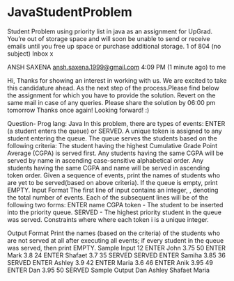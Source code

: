# JavaStudentProblem
Student Problem using priority list in java as an assignment for UpGrad.
	You’re out of storage space and will soon be unable to send or receive emails until you free up space or purchase additional storage.
1 of 804
(no subject)
Inbox
x

ANSH SAXENA <ansh.saxena.1999@gmail.com>
4:09 PM (1 minute ago)
to me

Hi,
Thanks for showing an interest in working with us. We are excited to take this candidature ahead.
As the next step of the process.Please find below the assignment for which you have to provide the solution.
Revert on the same mail in case of any queries. 
Please share the solution by 06:00 pm tomorrow
Thanks once again!
Looking forward! :)

Question- 
Prog lang: Java
In this problem, there are types of events: ENTER (a student enters the queue) or SERVED.
A unique token is assigned to any student entering the queue. The queue serves the students 
based on the following criteria:
The student having the highest Cumulative Grade Point Average (CGPA) is served first.
Any students having the same CGPA will be served by name in ascending case-sensitive alphabetical order.
Any students having the same CGPA and name will be served in ascending token order.
Given a sequence of  events, print the names of students who are yet to be served(based on above criteria). 
If the queue is empty, print EMPTY.
Input Format
The first line of input contains an integer, , denoting the total number of events. 
Each of the subsequent lines will be of the following two forms:
ENTER name CGPA token - The student to be inserted into the priority queue.
SERVED - The highest priority student in the queue was served.
Constraints
 where 
 where each token i is a unique integer.

Output Format
Print the names (based on the criteria) of the students who are not served at all after executing all  events; if every student in the queue was served, then print EMPTY.
Sample Input
12
ENTER John 3.75 50
ENTER Mark 3.8 24
ENTER Shafaet 3.7 35
SERVED
SERVED
ENTER Samiha 3.85 36
SERVED
ENTER Ashley 3.9 42
ENTER Maria 3.6 46
ENTER Anik 3.95 49
ENTER Dan 3.95 50
SERVED
Sample Output
Dan
Ashley
Shafaet
Maria
